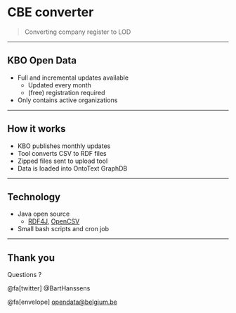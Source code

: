 # CBE converter

> Converting company register to LOD

---

## KBO Open Data

- Full and incremental updates available
  - Updated every month
  - (free) registration required
- Only contains active organizations

---

## How it works

- KBO publishes monthly updates
- Tool converts CSV to RDF files
- Zipped files sent to upload tool
- Data is loaded into OntoText GraphDB

---

## Technology

- Java open source
    - [RDF4J](http://rdf4j.org/), [OpenCSV](http://opencsv.sourceforge.net/)
- Small bash scripts and cron job

---

## Thank you

Questions ? 

@fa[twitter] @BartHanssens

@fa[envelope] [opendata@belgium.be](mailto:opendata@belgium.be)